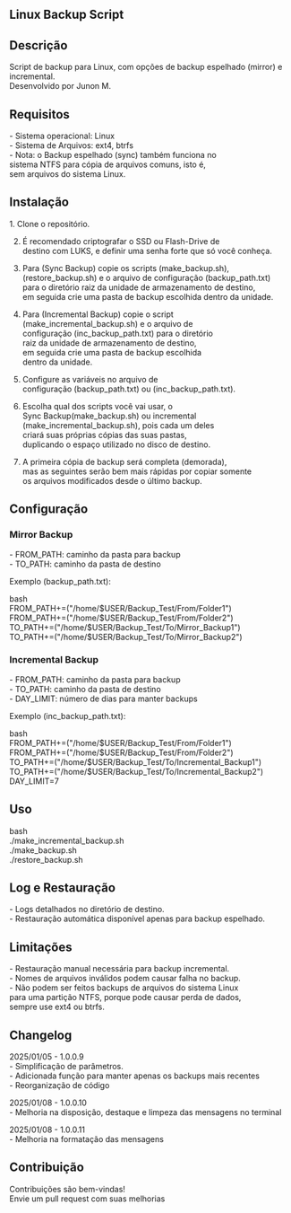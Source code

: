 <h2>Linux Backup Script</h2>

<h2>Descrição</h2>

<p>Script de backup para Linux, com opções de backup espelhado (mirror) e incremental.<br>
Desenvolvido por Junon M.</p>

<h2>Requisitos</h2>

<p>
- Sistema operacional: Linux<br>
- Sistema de Arquivos: ext4, btrfs<br>
- Nota: o Backup espelhado (sync) também funciona no<br> 
sistema NTFS para cópia de arquivos comuns, isto é,<br> 
sem arquivos do sistema Linux.</p>
 
<h2>Instalação</h2>

<p>
1. Clone o repositório.<br>

2. É recomendado criptografar o SSD ou Flash-Drive de<br> 
destino com LUKS, e definir uma senha forte que só você conheça.<br>

3. Para (Sync Backup) copie os scripts (make_backup.sh),<br>
(restore_backup.sh) e o arquivo de configuração (backup_path.txt)<br> 
para o diretório raiz da unidade de armazenamento de destino,<br>
em seguida crie uma pasta de backup escolhida dentro da unidade.<br> 

4. Para (Incremental Backup) copie o script<br> 
(make_incremental_backup.sh) e o arquivo de<br> 
configuração (inc_backup_path.txt) para o diretório<br> 
raiz da unidade de armazenamento de destino,<br> 
em seguida crie uma pasta de backup escolhida<br> 
dentro da unidade.<br> 

5. Configure as variáveis no arquivo de<br>
configuração (backup_path.txt) ou (inc_backup_path.txt).<br>

6. Escolha qual dos scripts você vai usar, o<br> 
Sync Backup(make_backup.sh) ou incremental<br>
(make_incremental_backup.sh), pois cada um deles<br> 
criará suas próprias cópias das suas pastas,<br> 
duplicando o espaço utilizado no disco de destino.<br>

7. A primeira cópia de backup será completa (demorada),<br>
mas as seguintes serão bem mais rápidas por copiar somente<br> 
os arquivos modificados desde o último backup.</p>

<h2>Configuração</h2>

<h3>Mirror Backup</h3>

<p>
- FROM_PATH: caminho da pasta para backup<br>
- TO_PATH: caminho da pasta de destino</p>

<p>Exemplo (backup_path.txt):</p>

<p>bash<br>
FROM_PATH+=("/home/$USER/Backup_Test/From/Folder1")<br>
FROM_PATH+=("/home/$USER/Backup_Test/From/Folder2")<br>
TO_PATH+=("/home/$USER/Backup_Test/To/Mirror_Backup1")<br>
TO_PATH+=("/home/$USER/Backup_Test/To/Mirror_Backup2")</p>

<h3>Incremental Backup</h3>

<p>
- FROM_PATH: caminho da pasta para backup<br>
- TO_PATH: caminho da pasta de destino<br>
- DAY_LIMIT: número de dias para manter backups</p>

<p>Exemplo (inc_backup_path.txt):</p>

<p>bash<br>
FROM_PATH+=("/home/$USER/Backup_Test/From/Folder1")<br>
FROM_PATH+=("/home/$USER/Backup_Test/From/Folder2")<br>
TO_PATH+=("/home/$USER/Backup_Test/To/Incremental_Backup1")<br>
TO_PATH+=("/home/$USER/Backup_Test/To/Incremental_Backup2")<br>
DAY_LIMIT=7</p>

<h2>Uso</h2>

<p>bash<br>
./make_incremental_backup.sh<br>
./make_backup.sh<br>
./restore_backup.sh</p>

<h2>Log e Restauração</h2>

<p>
- Logs detalhados no diretório de destino.<br>
- Restauração automática disponível apenas para backup espelhado.</p>

<h2>Limitações</h2>

<p>
- Restauração manual necessária para backup incremental.<br>
- Nomes de arquivos inválidos podem causar falha no backup.<br>
- Não podem ser feitos backups de arquivos do sistema Linux<br> 
para uma partição NTFS, porque pode causar perda de dados,<br> 
sempre use ext4 ou btrfs.</p>

<h2>Changelog</h2>

<p>2025/01/05 - 1.0.0.9<br>
- Simplificação de parâmetros.<br>
- Adicionada função para manter apenas os backups mais recentes<br>
- Reorganização de código</p>

<p>2025/01/08 - 1.0.0.10<br>
- Melhoria na disposição, destaque e limpeza das mensagens no terminal</p>

<p>2025/01/08 - 1.0.0.11<br>
- Melhoria na formatação das mensagens</p>

<h2>Contribuição</h2>

<p>Contribuições são bem-vindas!<br>
Envie um pull request com suas melhorias</p>
